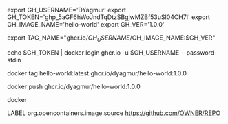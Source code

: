 export GH_USERNAME='DYagmur'
export GH_TOKEN='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'
export GH_IMAGE_NAME='hello-world'
export GH_VER='1.0.0'

export TAG_NAME="ghcr.io/$GH_USERNAME/$GH_IMAGE_NAME:$GH_VER"


echo $GH_TOKEN | docker login ghcr.io -u $GH_USERNAME --password-stdin

docker tag hello-world:latest ghcr.io/dyagmur/hello-world:1.0.0

docker push ghcr.io/dyagmur/hello-world:1.0.0

docker 

LABEL org.opencontainers.image.source https://github.com/OWNER/REPO